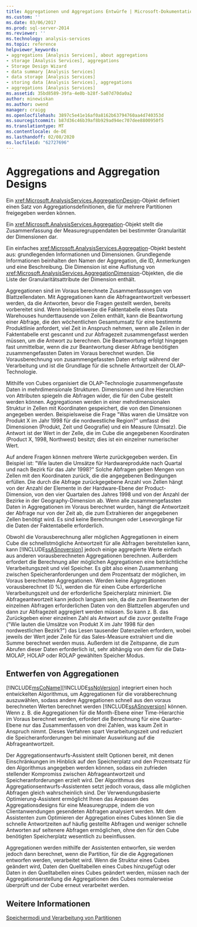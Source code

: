 ```yaml
---
title: Aggregationen und Aggregations Entwürfe | Microsoft-Dokumentation
ms.custom: ''
ms.date: 03/06/2017
ms.prod: sql-server-2014
ms.reviewer: ''
ms.technology: analysis-services
ms.topic: reference
helpviewer_keywords:
- aggregations [Analysis Services], about aggregations
- storage [Analysis Services], aggregations
- Storage Design Wizard
- data summary [Analysis Services]
- data storage [Analysis Services]
- storing data [Analysis Services], aggregations
- aggregations [Analysis Services]
ms.assetid: 35bd8589-39fa-4e0b-b28f-5a07d70da0a2
author: minewiskan
ms.author: owend
manager: craigg
ms.openlocfilehash: 3897c5e41e16af0a8162b63794760aa4d740353d
ms.sourcegitcommit: b87d36c46b39af8b929ad94ec707dee8800950f5
ms.translationtype: MT
ms.contentlocale: de-DE
ms.lasthandoff: 02/08/2020
ms.locfileid: "62727696"
---
```

# <a name="aggregations-and-aggregation-designs"></a>Aggregations and Aggregation Designs
  Ein <xref:Microsoft.AnalysisServices.AggregationDesign>-Objekt definiert einen Satz von Aggregationsdefinitionen, die für mehrere Partitionen freigegeben werden können.  
  
 Ein <xref:Microsoft.AnalysisServices.Aggregation>-Objekt stellt die Zusammenfassung der Measuregruppendaten bei bestimmter Granularität der Dimensionen dar.  
  
 Ein einfaches <xref:Microsoft.AnalysisServices.Aggregation>-Objekt besteht aus: grundlegenden Informationen und Dimensionen. Grundlegende Informationen beinhalten den Namen der Aggregation, die ID, Anmerkungen und eine Beschreibung. Die Dimension ist eine Auflistung von <xref:Microsoft.AnalysisServices.AggregationDimension>-Objekten, die die Liste der Granularitätsattribute der Dimension enthält.  
  
 Aggregationen sind im Voraus berechnete Zusammenfassungen von Blattzellendaten. Mit Aggregationen kann die Abfrageantwortzeit verbessert werden, da die Antworten, bevor die Fragen gestellt werden, bereits vorbereitet sind. Wenn beispielsweise die Faktentabelle eines Data Warehouses hunderttausende von Zeilen enthält, kann die Beantwortung einer Abfrage, die den wöchentlichen Gesamtumsatz für eine bestimmte Produktlinie anfordert, viel Zeit in Anspruch nehmen, wenn alle Zeilen in der Faktentabelle erst gescannt und zur Abfragezeit zusammengefasst werden müssen, um die Antwort zu berechnen. Die Beantwortung erfolgt hingegen fast unmittelbar, wenn die zur Beantwortung dieser Abfrage benötigten zusammengefassten Daten im Voraus berechnet wurden. Die Vorausberechnung von zusammengefassten Daten erfolgt während der Verarbeitung und ist die Grundlage für die schnelle Antwortzeit der OLAP-Technologie.  
  
 Mithilfe von Cubes organisiert die OLAP-Technologie zusammengefasste Daten in mehrdimensionale Strukturen. Dimensionen und ihre Hierarchien von Attributen spiegeln die Abfragen wider, die für den Cube gestellt werden können. Aggregationen werden in einer mehrdimensionalen Struktur in Zellen mit Koordinaten gespeichert, die von den Dimensionen angegeben werden. Beispielsweise die Frage "Was waren die Umsätze von Produkt X im Jahr 1998 für die nordwestliche Region?" umfasst drei Dimensionen (Produkt, Zeit und Geografie) und ein Measure (Umsatz). Die Antwort ist der Wert in der Zelle, die im Cube die angegebenen Koordinaten (Product X, 1998, Northwest) besitzt; dies ist ein einzelner numerischer Wert.  
  
 Auf andere Fragen können mehrere Werte zurückgegeben werden. Ein Beispiel ist: "Wie lauten die Umsätze für Hardwareprodukte nach Quartal und nach Bezirk für das Jahr 1998?" Solche Abfragen geben Mengen von Zellen mit den Koordinaten zurück, die die angegebenen Bedingungen erfüllen. Die durch die Abfrage zurückgegebene Anzahl von Zellen hängt von der Anzahl der Elemente in der Hardware-Ebene der Product-Dimension, von den vier Quartalen des Jahres 1998 und von der Anzahl der Bezirke in der Geography-Dimension ab. Wenn alle zusammengefassten Daten in Aggregationen im Voraus berechnet wurden, hängt die Antwortzeit der Abfrage nur von der Zeit ab, die zum Extrahieren der angegebenen Zellen benötigt wird. Es sind keine Berechnungen oder Lesevorgänge für die Daten der Faktentabelle erforderlich.  
  
 Obwohl die Vorausberechnung aller möglichen Aggregationen in einem Cube die schnellstmögliche Antwortzeit für alle Abfragen bereitstellen kann, kann [!INCLUDE[ssASnoversion](../../includes/ssasnoversion-md.md)] jedoch einige aggregierte Werte einfach aus anderen vorausberechneten Aggregationen berechnen. Außerdem erfordert die Berechnung aller möglichen Aggregationen eine beträchtliche Verarbeitungszeit und viel Speicher. Es gibt also einen Zusammenhang zwischen Speicheranforderungen und dem Prozentsatz der möglichen, im Voraus berechneten Aggregationen. Werden keine Aggregationen vorausberechnet (0 %), werden die für einen Cube erforderliche Verarbeitungszeit und der erforderliche Speicherplatz minimiert. Die Abfrageantwortzeit kann jedoch langsam sein, da die zum Beantworten der einzelnen Abfragen erforderlichen Daten von den Blattzellen abgerufen und dann zur Abfragezeit aggregiert werden müssen. So kann z. B. das Zurückgeben einer einzelnen Zahl als Antwort auf die zuvor gestellte Frage ("Wie lauten die Umsätze von Produkt X im Jahr 1998 für den nordwestlichen Bezirk?") das Lesen tausender Datenzeilen erfordern, wobei jeweils der Wert jeder Zeile für das Sales-Measure extrahiert und die Summe berechnet werden muss. Außerdem ist die Zeitspanne, die zum Abrufen dieser Daten erforderlich ist, sehr abhängig von dem für die Data-MOLAP, HOLAP oder ROLAP gewählten Speicher Modus.  
  
## <a name="designing-aggregations"></a>Entwerfen von Aggregationen  
 [!INCLUDE[msCoName](../../includes/msconame-md.md)][!INCLUDE[ssNoVersion](../../includes/ssnoversion-md.md)] integriert einen hoch entwickelten Algorithmus, um Aggregationen für die vorabberechnung auszuwählen, sodass andere Aggregationen schnell aus den voraus berechneten Werten berechnet werden [!INCLUDE[ssASnoversion](../../includes/ssasnoversion-md.md)] können. Wenn z. B. die Aggregationen für die Month-Ebene einer Time-Hierarchie im Voraus berechnet werden, erfordert die Berechnung für eine Quarter-Ebene nur das Zusammenfassen von drei Zahlen, was kaum Zeit in Anspruch nimmt. Dieses Verfahren spart Verarbeitungszeit und reduziert die Speicheranforderungen bei minimaler Auswirkung auf die Abfrageantwortzeit.  
  
 Der Aggregationsentwurfs-Assistent stellt Optionen bereit, mit denen Einschränkungen im Hinblick auf den Speicherplatz und den Prozentsatz für den Algorithmus angegeben werden können, sodass ein zufrieden stellender Kompromiss zwischen Abfrageantwortzeit und Speicheranforderungen erzielt wird. Der Algorithmus des Aggregationsentwurfs-Assistenten setzt jedoch voraus, dass alle möglichen Abfragen gleich wahrscheinlich sind. Der Verwendungsbasierte Optimierung-Assistent ermöglicht Ihnen das Anpassen des Aggregationsdesigns für eine Measuregruppe, indem die von Clientanwendungen gesendeten Abfragen analysiert werden. Mit dem Assistenten zum Optimieren der Aggregation eines Cubes können Sie die schnelle Antwortzeiten auf häufig gestellte Abfragen und weniger schnelle Antworten auf seltenere Abfragen ermöglichen, ohne den für den Cube benötigten Speicherplatz wesentlich zu beeinflussen.  
  
 Aggregationen werden mithilfe der Assistenten entworfen, sie werden jedoch dann berechnet, wenn die Partition, für die die Aggregationen entworfen werden, verarbeitet wird. Wenn die Struktur eines Cubes geändert wird, Daten den Quelltabellen eines Cubes hinzugefügt oder Daten in den Quelltabellen eines Cubes geändert werden, müssen nach der Aggregationserstellung die Aggregationen des Cubes normalerweise überprüft und der Cube erneut verarbeitet werden.  
  
## <a name="see-also"></a>Weitere Informationen  
 [Speichermodi und Verarbeitung von Partitionen](partitions-partition-storage-modes-and-processing.md)  
  
  

